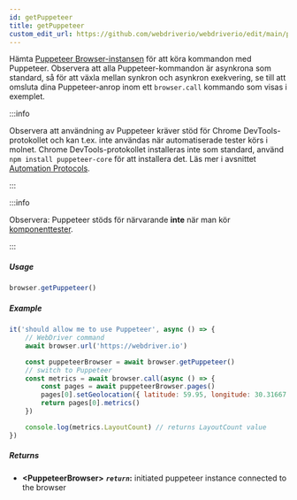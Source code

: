 ```yaml
---
id: getPuppeteer
title: getPuppeteer
custom_edit_url: https://github.com/webdriverio/webdriverio/edit/main/packages/webdriverio/src/commands/browser/getPuppeteer.ts
---
```


Hämta [Puppeteer Browser-instansen](https://pptr.dev/#?product=Puppeteer&version=v5.1.0&show=api-class-browser)
för att köra kommandon med Puppeteer. Observera att alla Puppeteer-kommandon är
asynkrona som standard, så för att växla mellan synkron och asynkron
exekvering, se till att omsluta dina Puppeteer-anrop inom ett `browser.call`
kommando som visas i exemplet.

:::info

Observera att användning av Puppeteer kräver stöd för Chrome DevTools-protokollet och kan t.ex.
inte användas när automatiserade tester körs i molnet. Chrome DevTools-protokollet installeras inte som standard,
använd `npm install puppeteer-core` för att installera det.
Läs mer i avsnittet [Automation Protocols](/docs/automationProtocols).

:::

:::info

Observera: Puppeteer stöds för närvarande __inte__ när man kör [komponenttester](/docs/component-testing).

:::

##### Usage

```js
browser.getPuppeteer()
```

##### Example

```js title="getPuppeteer.test.js"
it('should allow me to use Puppeteer', async () => {
    // WebDriver command
    await browser.url('https://webdriver.io')

    const puppeteerBrowser = await browser.getPuppeteer()
    // switch to Puppeteer
    const metrics = await browser.call(async () => {
        const pages = await puppeteerBrowser.pages()
        pages[0].setGeolocation({ latitude: 59.95, longitude: 30.31667 })
        return pages[0].metrics()
    })

    console.log(metrics.LayoutCount) // returns LayoutCount value
})
```

##### Returns

- **&lt;PuppeteerBrowser&gt;**
            **<code><var>return</var></code>:**   initiated puppeteer instance connected to the browser    